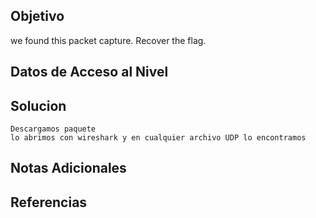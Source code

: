## Objetivo

we found this packet capture. Recover the flag.



## Datos de Acceso al Nivel


## Solucion

```
Descargamos paquete
lo abrimos con wireshark y en cualquier archivo UDP lo encontramos
```

## Notas Adicionales



## Referencias

